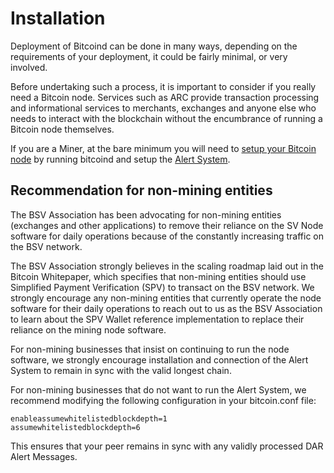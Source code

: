 # Installation

Deployment of Bitcoind can be done in many ways, depending on the requirements of your deployment, it could be fairly minimal, or very involved.

Before undertaking such a process, it is important to consider if you really need a Bitcoin node.  Services such as ARC provide transaction processing and informational services to merchants, exchanges and anyone else who needs to interact with the blockchain without the encumbrance of running a Bitcoin node themselves.

If you are a Miner, at the bare minimum you will need to [setup your Bitcoin node](./) by running bitcoind and setup the [Alert System](../alert-system/running-the-alert-system/).

## Recommendation for non-mining entities

The BSV Association has been advocating for non-mining entities (exchanges and other applications) to remove their reliance on the SV Node software for daily operations because of the constantly increasing traffic on the BSV network.&#x20;

The BSV Association strongly believes in the scaling roadmap laid out in the Bitcoin Whitepaper, which specifies that non-mining entities should use Simplified Payment Verification (SPV) to transact on the BSV network. We strongly encourage any non-mining entities that currently operate the node software for their daily operations to reach out to us as the BSV Association to learn about the SPV Wallet reference implementation to replace their reliance on the mining node software.

For non-mining businesses that insist on continuing to run the node software, we strongly encourage installation and connection of the Alert System to remain in sync with the valid longest chain.&#x20;

For non-mining businesses that do not want to run the Alert System, we recommend modifying the following configuration in your bitcoin.conf file:

```editorconfig
enableassumewhitelistedblockdepth=1
assumewhitelistedblockdepth=6
```

This ensures that your peer remains in sync with any validly processed DAR Alert Messages.
